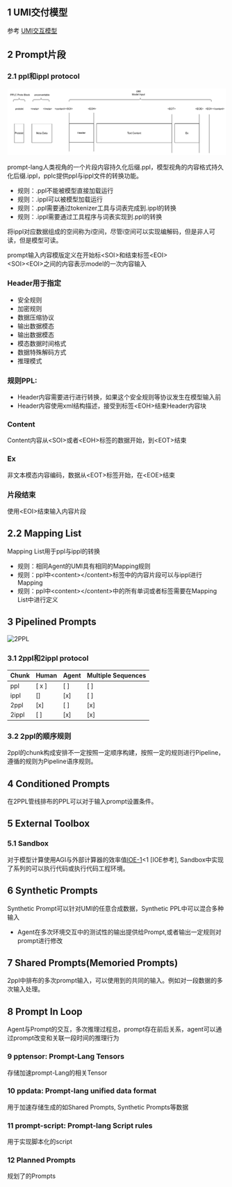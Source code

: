 ## 1 UMI交付模型  

参考 [UMI交互模型](./umi.md)  

## 2 Prompt片段  

### 2.1 ppl和ippl protocol  

![PPL Chunk](https://github.com/prompt-lang/arch/blob/master/assets/ppl.jpg#pic_center)  

prompt-lang人类视角的一个片段内容持久化后缀.ppl，模型视角的内容格式持久化后缀.ippl，pplc提供ppl与ippl文件的转换功能。   

- 规则：.ppl不能被模型直接加载运行  
- 规则：.ippl可以被模型加载运行  
- 规则：.ppl需要通过tokenizer工具与词表完成到.ippl的转换  
- 规则：.ippl需要通过工具程序与词表实现到.ppl的转换  

将ippl对应数据组成的空间称为i空间，尽管i空间可以实现编解码，但是非人可读，但是模型可读。
 
prompt输入内容模版定义在开始标\<SOI\>和结束标签\<EOI\>  
\<SOI\>\<EOI\>之间的内容表示model的一次内容输入  

### Header用于指定  

- 安全规则  
- 加密规则  
- 数据压缩协议  
- 输出数据模态  
- 输出数据模态  
- 模态数据时间格式  
- 数据特殊解码方式  
- 推理模式  

### 规则PPL:  

- Header内容需要进行进行转换，如果这个安全规则等协议发生在模型输入前  
- Header内容使用xml结构描述，接受到标签\<EOH\>结束Header内容块  

### Content  
Content内容从\<SOI\>或者\<EOH\>标签的数据开始，到\<EOT\>结束  

### Ex    
非文本模态内容编码，数据从\<EOT\>标签开始，在\<EOE\>结束  

### 片段结束  
使用\<EOI\>结束输入内容片段  


## 2.2 Mapping List    
Mapping List用于ppl与ippl的转换  
- 规则：相同Agent的UMI具有相同的Mapping规则  
- 规则：ppl中\<content\>\<\/content\>标签中的内容片段可以与ippl进行Mapping  
- 规则：ppl中\<content\>\<\/content\>中的所有单词或者标签需要在Mapping List中进行定义  

## 3 Pipelined Prompts  
![2PPL](https://github.com/prompt-lang/arch/blob/master/assets/2ppl.jpg#pic_center)  

### 3.1 2ppl和2ippl protocol  

|Chunk|Human|Agent|Multiple Sequences|
|---|---|---|---|
|ppl| [ x ]| [ ]| [ ] |
|ippl| [] | [x] |[ ]|
|2ppl| [x] | [ ] |[x] |
|2ippl| [ ] | [x] | [x] |
 
### 3.2 2ppl的顺序规则  

2ppl的chunk构成安排不一定按照一定顺序构建，按照一定的规则进行Pipeline，遵循的规则为Pipeline语序规则。  

## 4 Conditioned Prompts  

在2PPL管线排布的PPL可以对于输入prompt设置条件。

## 5 External Toolbox  

### 5.1 Sandbox  

对于模型计算使用AGI与外部计算器的效率值[IOE-1](./thoughtbench.md)<1 [IOE参考], Sandbox中实现了系列的可以执行代码或执行代码工程环境。 

## 6 Synthetic Prompts

Synthetic Prompt可以针对UMI的任意合成数据，Synthetic PPL中可以混合多种输入

- Agent在多次环境交互中的测试性的输出提供给Prompt,或者输出一定规则对prompt进行修改   

## 7 Shared Prompts(Memoried Prompts)

2ppl中排布的多次prompt输入，可以使用到的共同的输入。例如对一段数据的多次输入处理。


## 8 Prompt In Loop

Agent与Prompt的交互，多次推理过程总，prompt存在前后关系，agent可以通过prompt改变和关联一段时间的推理行为


### 9 pptensor: Prompt-Lang Tensors

存储加速prompt-Lang的相关Tensor

### 10 ppdata: Prompt-lang unified data format

用于加速存储生成的如Shared Prompts, Synthetic Prompts等数据


### 11 prompt-script: Prompt-lang Script rules

用于实现脚本化的script

### 12 Planned Prompts

规划了的Prompts
